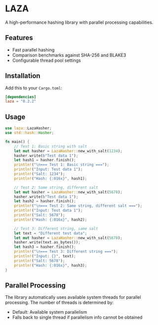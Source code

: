 # LAZA

A high-performance hashing library with parallel processing capabilities.

## Features
- Fast parallel hashing
- Comparison benchmarks against SHA-256 and BLAKE3
- Configurable thread pool settings

## Installation

Add this to your `Cargo.toml`:

```toml 
[dependencies]
laza = "0.2.2"
```

## Usage

```rust
use laza::LazaHasher;
use std::hash::Hasher;

fn main() {
    // Test 1: Basic string with salt
    let mut hasher = LazaHasher::new_with_salt(1234);
    hasher.write(b"Test data 1");
    let hash1 = hasher.finish();
    println!("\n=== Test 1: Basic string ===");
    println!("Input: Test data 1");
    println!("Salt: 1234");
    println!("Hash: {:016x}", hash1);

    // Test 2: Same string, different salt
    let mut hasher = LazaHasher::new_with_salt(5678);
    hasher.write(b"Test data 1");
    let hash2 = hasher.finish();
    println!("\n=== Test 2: Same string, different salt ===");
    println!("Input: Test data 1");
    println!("Salt: 5678"); 
    println!("Hash: {:016x}", hash2);

    // Test 3: Different string, same salt
    let text = "Different test data";
    let mut hasher = LazaHasher::new_with_salt(5678);
    hasher.write(text.as_bytes());
    let hash3 = hasher.finish();
    println!("\n=== Test 3: Different string ===");
    println!("Input: {}", text);
    println!("Salt: 5678");
    println!("Hash: {:016x}", hash3);
}
```

## Parallel Processing
The library automatically uses available system threads for parallel processing. The number of threads is determined by:

- Default: Available system parallelism
- Falls back to single thread if parallelism info cannot be obtained